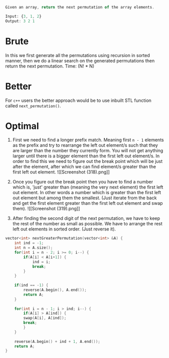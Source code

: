 ```js
Given an array, return the next permutation of the array elements. 

Input: {3, 1, 2}
Output: 3 2 1
```

# Brute 
In this we first generate all the permutations using recursion in sorted manner, then we do a linear search on the generated permutations then return the next permutation.
Time: (N! * N)

# Better
For `c++` users the better approach would be to use inbuilt STL function called `next_permutation()`. 

# Optimal
1. First we need to find a longer prefix match. Meaning first `n - 1` elements as the prefix and try to rearrange the left out element/s such that they are larger than the number they currently form. You will not get anything larger until there is a bigger element than the first left out element/s. 
In order to find this we need to figure out the break point which will be just after the element, after which we can find element/s greater than the first left out element.
![[Screenshot (318).png]]

2. Once you figure out the break point then you have to find a number which is, 'just' greater than (meaning the very next element) the first left out element. In other words a number which is greater than the first left out element but among them the smallest. (Just iterate from the back and get the first element greater than the first left out element and swap them).
![[Screenshot (319).png]]

3. After finding the second digit of the next permutation, we have to keep the rest of the number as small as possible. We have to arrange the rest left out elements in sorted order. (Just reverse it).

```cpp
vector<int> nextGreaterPermutation(vector<int> &A) {
	int ind = -1;
	int n = A.size();
	for(int i = n - 2; i >= 0; i--) {
		if(A[i] < A[i+1]) {
			ind = i;
			break;
		}
	}
	
	if(ind == -1) {
		reverse(A.begin(), A.end());
		return A;
	}
	
	for(int i = n - 1; i > ind; i--) {
		if(A[i] > A[ind]) {
		swap(A[i], A[ind]);
		break;
		}
	}
	
	reverse(A.begin() + ind + 1, A.end());
	return A;
}
```



